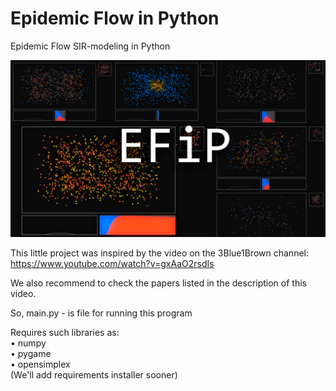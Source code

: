 # Epidemic Flow in Python
Epidemic Flow SIR-modeling in Python

![](efip.png)

This little project was inspired by the video on the 3Blue1Brown channel:
https://www.youtube.com/watch?v=gxAaO2rsdIs

We also recommend to check the papers listed in the description of this video.

So, main.py - is file for running this program

Requires such libraries as:<br/> • numpy<br/> • pygame<br/> • opensimplex</br>
(We'll add requirements installer sooner)

